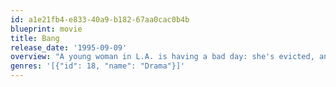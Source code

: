 ```yaml
---
id: a1e21fb4-e833-40a9-b182-67aa0cac0b4b
blueprint: movie
title: Bang
release_date: '1995-09-09'
overview: "A young woman in L.A. is having a bad day: she's evicted, an audition ends with a producer furious she won't trade sex for the part, and a policeman nabs her for something she didn't do, demanding fellatio to release her. She snaps, grabs his gun, takes his uniform, and leaves him cuffed to a tree where he's soon having a defenseless chat with a homeless man. She takes off on the cop's motorcycle and, for an afternoon, experiences a cop's life. She talks a young man out of suicide and then is plunged into violence after a friendly encounter with two \"vatos.\" She is torn between self-protection and others' expectations. Is there any resolution for her torrent of feelings?"
genres: '[{"id": 18, "name": "Drama"}]'
---
```

